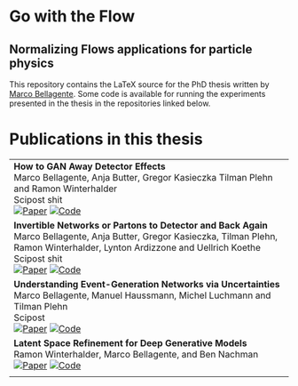 # Go with the Flow <br/>
## Normalizing Flows applications for particle physics

This repository contains the LaTeX source for the PhD thesis written by [Marco Bellagente](https://marcobellagente93.github.io). 
Some code is available for running the experiments presented in the thesis in the repositories linked below. 

# Publications in this thesis

<table>
<tr>
<td>
<strong>How to GAN Away Detector Effects</strong><br>
Marco Bellagente, Anja Butter, Gregor Kasieczka Tilman Plehn and Ramon Winterhalder<br>
Scipost shit<br>
<a href="https://arxiv.org/abs/1912.00477"><img alt="Paper" src="https://img.shields.io/badge/-Paper-gray"></a>
<a href=""><img alt="Code" src="https://img.shields.io/badge/-Code-gray" ></a>
</td>
</tr>
<tr>
<td>
<strong>Invertible Networks or Partons to Detector and Back Again</strong><br>
Marco Bellagente, Anja Butter, Gregor Kasieczka, Tilman Plehn, Ramon Winterhalder, Lynton Ardizzone and Uellrich Koethe<br>
Scipost shit<br>
<a href="https://arxiv.org/abs/2006.06685"><img alt="Paper" src="https://img.shields.io/badge/-Paper-gray"></a>
<a href=""><img alt="Code" src="https://img.shields.io/badge/-Code-gray" ></a>
</td>
</tr>
<tr>
<td>
<strong>Understanding Event-Generation Networks via Uncertainties</strong><br>
Marco Bellagente, Manuel Haussmann, Michel Luchmann and Tilman Plehn<br>
Scipost<br>
<a href="https://arxiv.org/abs/2104.04543"><img alt="Paper" src="https://img.shields.io/badge/-Paper-gray"></a>
<a href=""><img alt="Code" src="https://img.shields.io/badge/-Code-gray" ></a>
</td>
</tr>
<tr>
<td>
<strong>Latent Space Refinement for Deep Generative Models</strong><br>
Ramon Winterhalder, Marco Bellagente, and Ben Nachman<br>
<a href="https://arxiv.org/abs/2106.00792"><img alt="Paper" src="https://img.shields.io/badge/-Paper-gray"></a>
<a href=""><img alt="Code" src="https://img.shields.io/badge/-Code-gray" ></a>
</td>
</tr>
<tr>
<td>
</table>
